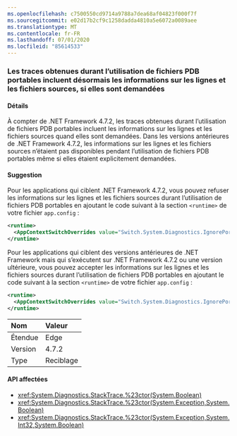 ```yaml
---
ms.openlocfilehash: c7500550cd9714a9788a7dea68af04823f000f7f
ms.sourcegitcommit: e02d17b2cf9c1258dadda4810a5e6072a0089aee
ms.translationtype: MT
ms.contentlocale: fr-FR
ms.lasthandoff: 07/01/2020
ms.locfileid: "85614533"
---
```

### <a name="stack-traces-obtained-when-using-portable-pdbs-now-include-source-file-and-line-information-if-requested"></a>Les traces obtenues durant l’utilisation de fichiers PDB portables incluent désormais les informations sur les lignes et les fichiers sources, si elles sont demandées

#### <a name="details"></a>Détails

À compter de .NET Framework 4.7.2, les traces obtenues durant l’utilisation de fichiers PDB portables incluent les informations sur les lignes et les fichiers sources quand elles sont demandées. Dans les versions antérieures de .NET Framework 4.7.2, les informations sur les lignes et les fichiers sources n’étaient pas disponibles pendant l’utilisation de fichiers PDB portables même si elles étaient explicitement demandées.

#### <a name="suggestion"></a>Suggestion

Pour les applications qui ciblent .NET Framework 4.7.2, vous pouvez refuser les informations sur les lignes et les fichiers sources durant l’utilisation de fichiers PDB portables en ajoutant le code suivant à la section `<runtime>` de votre fichier `app.config` :

```xml
<runtime>
  <AppContextSwitchOverrides value="Switch.System.Diagnostics.IgnorePortablePDBsInStackTraces=true" />
</runtime>
```

Pour les applications qui ciblent des versions antérieures de .NET Framework mais qui s’exécutent sur .NET Framework 4.7.2 ou une version ultérieure, vous pouvez accepter les informations sur les lignes et les fichiers sources durant l’utilisation de fichiers PDB portables en ajoutant le code suivant à la section `<runtime>` de votre fichier `app.config` :

```xml
<runtime>
  <AppContextSwitchOverrides value="Switch.System.Diagnostics.IgnorePortablePDBsInStackTraces=false" />
</runtime>
```

| Nom    | Valeur       |
|:--------|:------------|
| Étendue   | Edge        |
| Version | 4.7.2       |
| Type    | Reciblage |

#### <a name="affected-apis"></a>API affectées

- <xref:System.Diagnostics.StackTrace.%23ctor(System.Boolean)>
- <xref:System.Diagnostics.StackTrace.%23ctor(System.Exception,System.Boolean)>
- <xref:System.Diagnostics.StackTrace.%23ctor(System.Exception,System.Int32,System.Boolean)>
